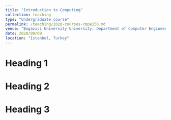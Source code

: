 ```yaml
---
title: "Introduction to Computing"
collection: teaching
type: "Undergraduate course"
permalink: /teaching/2020-courses-cmpe150.md
venue: "Bogazici University University, Department of Computer Engineering"
date: 2020/09/09
location: "Istanbul, Turkey"
---
```




Heading 1
======

Heading 2
======

Heading 3
======
